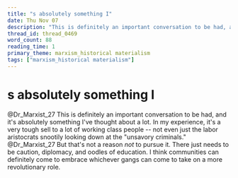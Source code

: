 ```yaml
---
title: "s absolutely something I"
date: Thu Nov 07
description: "This is definitely an important conversation to be had, and it's absolutely something I've thought about a lot."
thread_id: thread_0469
word_count: 88
reading_time: 1
primary_theme: marxism_historical materialism
tags: ["marxism_historical materialism"]
---
```


# s absolutely something I

@Dr_Marxist_27 This is definitely an important conversation to be had, and it's absolutely something I've thought about a lot. In my experience, it's a very tough sell to a lot of working class people -- not even just the labor aristocrats snootily looking down at the "unsavory criminals." @Dr_Marxist_27 But that's not a reason *not* to pursue it. There just needs to be caution, diplomacy, and oodles of education. I think communities can definitely come to embrace whichever gangs can come to take on a more revolutionary role.